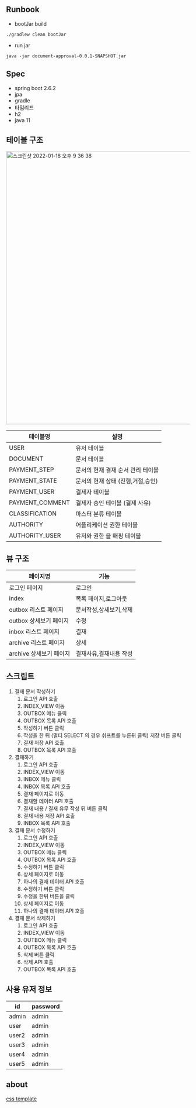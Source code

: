 ## Runbook

- bootJar build

```
./gradlew clean bootJar
```

- run jar

```
java -jar document-approval-0.0.1-SNAPSHOT.jar
```

## Spec

- spring boot 2.6.2
- jpa
- gradle
- 타임리프
- h2
- java 11

## 테이블 구조

<img width="747" alt="스크린샷 2022-01-18 오후 9 36 38" src="https://user-images.githubusercontent.com/53357210/149938895-83858208-91b7-4ed5-9c56-8aef3f6d00de.png">

| 테이블명            | 설명                   |
|-----------------|----------------------|
| USER            | 유저 테이블               |
| DOCUMENT        | 문서 테이블               |
| PAYMENT_STEP    | 문서의 현재 결재 순서 관리 테이블  |
| PAYMENT_STATE   | 문서의 현재 상태 (진행,거절,승인) |
| PAYMENT_USER    | 결제자 테이블              |
| PAYMENT_COMMENT | 결제자 승인 테이블 (결제 사유)   |
| CLASSIFICATION  | 마스터 분류 테이블           |
|AUTHORITY| 어플리케이션 권한 테이블        |
|AUTHORITY_USER|유저와 권한 을 매핑 테이블|

## 뷰 구조

|페이지명| 기능           |
|-----|--------------|
|로그인 페이지| 로그인          |
|index| 목록 페이지,로그아웃  |
|outbox 리스트 페이지| 문서작성,상세보기,삭제 |
|outbox 상세보기 페이지| 수정           |
|inbox 리스트 페이지| 결재           |
|archive 리스트 페이지| 상세           |
|archive 상세보기 페이지| 결재사유,결재내용 작성 |

## 스크립트

1. 결재 문서 작성하기
    1. 로그인 API 호출
    2. INDEX_VIEW 이동
    3. OUTBOX 메뉴 클릭
    4. OUTBOX 목록 API 호출
    5. 작성하기 버튼 클릭
    6. 작성을 한 뒤 (멀티 SELECT 의 경우 쉬프트를 누른뒤 클릭) 저장 버튼 클릭
    7. 결재 저장 API 호출
    8. OUTBOX 목록 API 호출
2. 결재하기
    1. 로그인 API 호출
    2. INDEX_VIEW 이동
    3. INBOX 메뉴 클릭
    4. INBOX 목록 API 호출
    5. 결재 페이지로 이동
    6. 결재할 데이터 API 호출
    7. 결재 내용 / 결재 유무 작성 뒤 버튼 클릭
    8. 결재 내용 저장 API 호출
    9. INBOX 목록 API 호출
3. 결재 문서 수정하기
    1. 로그인 API 호출
    2. INDEX_VIEW 이동
    3. OUTBOX 메뉴 클릭
    4. OUTBOX 목록 API 호출
    5. 수정하기 버튼 클릭
    6. 상세 페이지로 이동
    7. 하나의 결재 데이터 API 호출
    8. 수정하기 버튼 클릭
    9. 수정을 한뒤 버튼을 클릭
    10. 상세 페이지로 이동
    11. 하나의 결재 데이터 API 호출
4. 결재 문서 삭제하기
    1. 로그인 API 호출
    2. INDEX_VIEW 이동
    3. OUTBOX 메뉴 클릭
    4. OUTBOX 목록 API 호출
    5. 삭제 버튼 클릭
    6. 삭제 API 호출
    7. OUTBOX 목록 API 호출

## 사용 유저 정보

|id|password|
|----|------|
|admin|admin|
|user|admin|
|user2|admin|
|user3|admin|
|user4|admin|
|user5|admin|

## about

[css template](https://startbootstrap.com/template/sb-admin)
